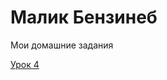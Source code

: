 # Малик Бензинеб
Мои домашние задания
  
[Урок 4](https://github.com/gesagrus/gesagrus.github.io/tree/master/lesson_4)

